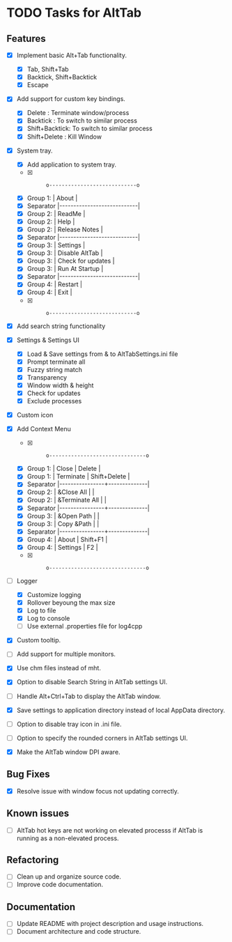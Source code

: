 # TODO Tasks for AltTab

## Features
- [x] Implement basic Alt+Tab functionality.
	- [x] Tab, Shift+Tab
	- [x] Backtick, Shift+Backtick
	- [x] Escape
- [x] Add support for custom key bindings.
	- [x] Delete        : Terminate window/process
	- [x] Backtick      : To switch to similar process
	- [x] Shift+Backtick: To switch to similar process
	- [x] Shift+Delete  : Kill Window
- [x] System tray.
	- [x] Add application to system tray.
	- [x]           o----------------------------o
	- [x] Group 1:  | About                      |
	- [x] Separator |----------------------------|
	- [x] Group 2:  | ReadMe					 |
	- [x] Group 2:  | Help						 |
	- [x] Group 2:  | Release Notes				 |
	- [x] Separator |----------------------------|
	- [x] Group 3:  | Settings					 |
	- [x] Group 3:  | Disable AltTab			 |
	- [x] Group 3:  | Check for updates			 |
	- [x] Group 3:  | Run At Startup			 |
	- [x] Separator |----------------------------|
	- [x] Group 4:  | Restart					 |
	- [x] Group 4:  | Exit						 |
	- [x]           o----------------------------o
- [x] Add search string functionality
- [x] Settings & Settings UI
	- [x] Load & Save settings from & to AltTabSettings.ini file
	- [x] Prompt terminate all
	- [x] Fuzzy string match
	- [x] Transparency
	- [x] Window width & height
	- [x] Check for updates
	- [x] Exclude processes
- [x] Custom icon
- [x] Add Context Menu
	- [x]	        o-------------------------------o
	- [x] Group 1:  | Close          | Delete       |
	- [x] Group 1:  | Terminate      | Shift+Delete |
	- [x] Separator |----------------+--------------|
	- [x] Group 2:  | &Close All     |              |
	- [x] Group 2:  | &Terminate All |              |
	- [x] Separator |----------------+--------------|
	- [x] Group 3:  | &Open Path     |              |
	- [x] Group 3:  | Copy &Path     |              |
	- [x] Separator |----------------+--------------|
	- [x] Group 4:  | About          | Shift+F1	    |
	- [x] Group 4:  | Settings       | F2           |
	- [x]	        o-------------------------------o
- [ ] Logger
	- [x] Customize logging
	- [x] Rollover beyoung the max size
	- [x] Log to file
	- [x] Log to console
	- [ ] Use external .properties file for log4cpp
- [x] Custom tooltip.
- [ ] Add support for multiple monitors.
- [x] Use chm files instead of mht.
- [x] Option to disable Search String in AltTab settings UI.
- [ ] Handle Alt+Ctrl+Tab to display the AltTab window.
- [x] Save settings to application directory instead of local AppData directory.
- [ ] Option to disable tray icon in .ini file.
- [ ] Option to specify the rounded corners in AltTab settings UI.
- [x] Make the AltTab window DPI aware.


## Bug Fixes
- [x] Resolve issue with window focus not updating correctly.

## Known issues
- [ ] AltTab hot keys are not working on elevated processs if AltTab is running as a non-elevated process.

## Refactoring
- [ ] Clean up and organize source code.
- [ ] Improve code documentation.

## Documentation
- [ ] Update README with project description and usage instructions.
- [ ] Document architecture and code structure.
